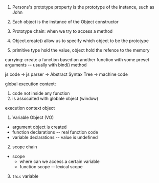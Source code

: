1. Persons's prototype property is the prototype of the instance, such as John
2. Each object is the instance of the Object constructor
3. Prototype chain: when we try to access a method

1. Object.create() allow us to specify which object to be the prototype

1. primitive type hold the value, object hold the refence to the memory



currying: create a function based on another function with some preset arguments -- usually with bind() method


js code -> js parser -> Abstract Syntax Tree -> machine code

global execution context: 
1) code not inside any function
2) is assocaited with globale object (window)



execution context object 
1) Variable Object (VO)
* argument object is created
* function declarations -- real function code
* variable declarations -- value is undefined

2) scope chain
* scope 
  - where can we access a certain variable
  - function scope -- lexical scope

3) `this` variable

